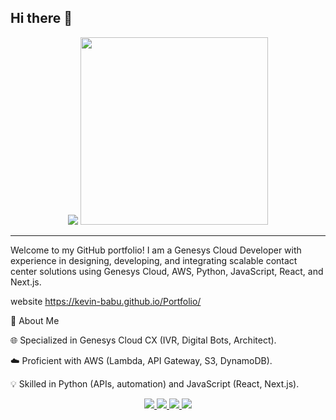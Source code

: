 ## Hi there 👋
<link rel="stylesheet" type='text/css' href="https://cdn.jsdelivr.net/gh/devicons/devicon@latest/devicon.min.css" />
          
<p align="center">
  <img src="https://capsule-render.vercel.app/api?type=blur&height=200&color=gradient&text=Kevin%20here"/>
   <img height="300" 
    src="https://i.giphy.com/WPG8tUqNamNitJbswa.webp"/>
</p>


 
 --------------------------------------------------------------------------------------------------------

Welcome to my GitHub portfolio! I am a Genesys Cloud Developer with experience in designing, developing, and integrating scalable contact center solutions using Genesys Cloud, AWS, Python, JavaScript, React, and Next.js.

website <a href="https://kevin-babu.github.io/Portfolio/"> https://kevin-babu.github.io/Portfolio/ <a/>

🚀 About Me

🌐 Specialized in Genesys Cloud CX (IVR, Digital Bots, Architect).

☁️ Proficient with AWS (Lambda, API Gateway, S3, DynamoDB).

💡 Skilled in Python (APIs, automation) and JavaScript (React, Next.js).


<div align="center">
  <a href="chijiokeokorji@gmail.com">
    <img src="https://img.shields.io/badge/Gmail-333333?style=for-the-badge&logo=gmail&logoColor=red" />
  </a>
  <a href="https://linkedin.com/in/chijiokeokorji" target="_blank">
    <img src="https://img.shields.io/badge/LinkedIn-0077B5?style=for-the-badge&logo=linkedin&logoColor=white" target="_blank" />
  </a>
  <a href="https://medium.com/@chijiokeokorji" target="_blank">
    <img src="https://img.shields.io/badge/Medium-000000?style=for-the-badge&logo=medium&logoColor=white" target="_blank" />
  </a>
  <a href="https://codepen.io/chijiokeokorji" target="_blank">
    <img src="https://img.shields.io/badge/CodePen-1e1f26?style=for-the-badge&logo=codepen&logoColor=white" target="_blank" />
  </a>
</div>
<!--
**Kevin-babu/Kevin-babu** is a ✨ _special_ ✨ repository because its `README.md` (this file) appears on your GitHub profile.

Here are some ideas to get you started:

- 🔭 I’m currently working on ...
- 🌱 I’m currently learning ...
- 👯 I’m looking to collaborate on ...
- 🤔 I’m looking for help with ...
- 💬 Ask me about ...
- 📫 How to reach me: ...
- 😄 Pronouns: ...
- ⚡ Fun fact: ...
-->
